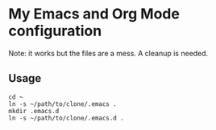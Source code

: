 # My Emacs and Org Mode configuration

Note: it works but the files are a mess. A cleanup is needed. 

## Usage
```
cd ~
ln -s ~/path/to/clone/.emacs .
mkdir .emacs.d
ln -s ~/path/to/clone/.emacs.d .
```

